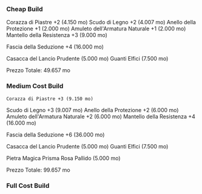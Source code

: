 ### Cheap Build

Corazza di Piastre +2 (4.150 mo)
Scudo di Legno +2 (4.007 mo)
Anello della Protezione +1 (2.000 mo)
Amuleto dell'Armatura Naturale +1 (2.000 mo)
Mantello della Resistenza +3 (9.000 mo)

Fascia della Seduzione +4 (16.000 mo)

Casacca del Lancio Prudente (5.000 mo)
Guanti Elfici (7.500 mo)

Prezzo Totale: 49.657 mo

### Medium Cost Build

	Corazza di Piastre +3 (9.150 mo)
Scudo di Legno +3 (9.007 mo)
Anello della Protezione +2 (6.000 mo)
Amuleto dell'Armatura Naturale +2 (6.000 mo)
Mantello della Resistenza +4 (16.000 mo)

Fascia della Seduzione +6 (36.000 mo)

Casacca del Lancio Prudente (5.000 mo)
Guanti Elfici (7.500 mo)

Pietra Magica Prisma Rosa Pallido (5.000 mo)

Prezzo Totale: 99.657 mo

### Full Cost Build


